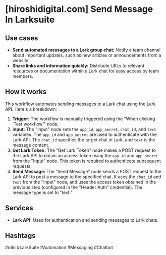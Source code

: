 # [hiroshidigital.com] Send Message In Larksuite

## Use cases

-   **Send automated messages to a Lark group chat:**  Notify a team channel about important updates, such as new articles or announcements from a website.
-   **Share links and information quickly:**  Distribute URLs to relevant resources or documentation within a Lark chat for easy access by team members.

## How it works

This workflow automates sending messages to a Lark chat using the Lark API. Here's a breakdown:

1.  **Trigger:** The workflow is manually triggered using the "When clicking ‘Test workflow’" node.
2.  **Input:** The "Input" node sets the `app_id`, `app_secret`, `chat_id`, and `text` variables.  The `app_id` and `app_secret` are used to authenticate with the Lark API. The `chat_id` specifies the target chat in Lark, and `text` is the message content.
3.  **Get Lark Token:** The "Get Lark Token" node makes a POST request to the Lark API to obtain an access token using the `app_id` and `app_secret` from the "Input" node. This token is required to authenticate subsequent requests.
4.  **Send Message:** The "Send Message" node sends a POST request to the Lark API to post a message to the specified chat. It uses the `chat_id` and `text` from the "Input" node, and uses the access token obtained in the previous step (configured in the "Header Auth" credential). The message type is set to "text."

## Services

-   **Lark API:** Used for authentication and sending messages to Lark chats.

## Hashtags

#n8n #LarkSuite #Automation #Messaging #Chatbot
